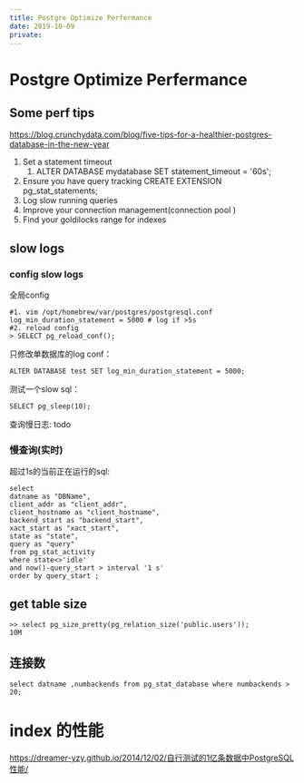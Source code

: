 ```yaml
---
title: Postgre Optimize Perfermance
date: 2019-10-09
private: 
---
```

# Postgre Optimize Perfermance
## Some perf tips
https://blog.crunchydata.com/blog/five-tips-for-a-healthier-postgres-database-in-the-new-year

1. Set a statement timeout
   1. ALTER DATABASE mydatabase SET statement_timeout = '60s';
1. Ensure you have query tracking CREATE EXTENSION pg_stat_statements;
1. Log slow running queries
1. Improve your connection management(connection pool )
1. Find your goldilocks range for indexes

## slow logs
### config slow logs
全局config

    #1. vim /opt/homebrew/var/postgres/postgresql.conf
    log_min_duration_statement = 5000 # log if >5s
    #2. reload config
    > SELECT pg_reload_conf();

只修改单数据库的log conf：

    ALTER DATABASE test SET log_min_duration_statement = 5000;

测试一个slow sql：

    SELECT pg_sleep(10);

查询慢日志: todo
### 慢查询(实时)
超过1s的当前正在运行的sql:

    select 
    datname as "DBName",
    client_addr as "client_addr",
    client_hostname as "client_hostname",
    backend_start as "backend_start",
    xact_start as "xact_start",
    state as "state",
    query as "query"
    from pg_stat_activity
    where state<>'idle'
    and now()-query_start > interval '1 s' 
    order by query_start ; 

## get table size

    >> select pg_size_pretty(pg_relation_size('public.users'));
    10M


## 连接数
    select datname ,numbackends from pg_stat_database where numbackends > 20;

# index 的性能
https://dreamer-yzy.github.io/2014/12/02/自行测试的1亿条数据中PostgreSQL性能/
